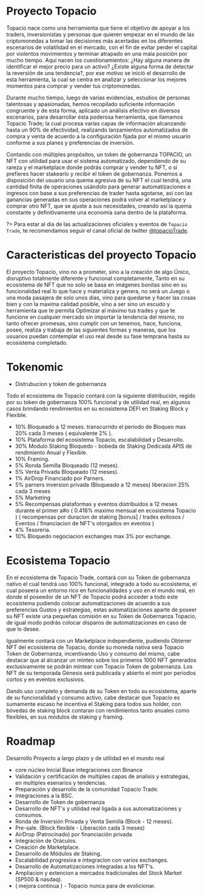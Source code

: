# Proyecto Topacio


<!-- ejemplo para VueJs
 <div>
  <button @click="count -= 1">{{ count }}</button>
<div>
 -->
Topacio nace como una herramienta que tiene el objetivo de apoyar a los traders, inversionistas y personas que quieren empezar en el mundo de las criptomonedas a tomar las decisiones más acertadas en los diferentes escenarios de volatilidad en el mercado, con el fin de evitar perder el capital por violentos movimientos y terminar atrapado en una mala posición por mucho tiempo. Aquí nacen los cuestionamientos: ¿Hay alguna manera de identificar el mejor precio para un activo? ¿Existe alguna forma de detectar la reversión de una tendencia?, por ese motivo se inició el desarrollo de esta herramienta, la cual se centra en analizar y seleccionar los mejores momentos para comprar y vender tus criptomonedas.

Durante mucho tiempo, luego de varias evidencias, estudios de personas talentosas y apasionadas, hemos recopilado suficiente información congruente y de esta forma, aplicado un análisis efectivo en diversos escenarios, para desarrollar ésta poderosa herramienta, que llamamos Topacio Trade; la cual procesa varias capas de información alcanzando hasta un 90% de efectividad, realizando lanzamientos automatizados de compra y venta de acuerdo a la configuración fijada por el mismo usuario conforme a sus planes y preferencias de inversión.

Contando con múltiples propósitos, un token de gobernanza TOPACIO, un NFT con utilidad para usar el sistema automatizado, dependiendo de su rareza y el marketplace donde podrás comprar y vender tu NFT, o sí prefieres hacer stakearlo y recibir el token de gobernanza. Ponemos a disposición del usuario una quema agresiva de su NFT el cual tendrá, una cantidad finita de operaciones usándolo para generar automatizaciones e ingresos con base a sus preferencias de trader hasta agotarse, así con las ganancias generadas en sus operaciones podrá volver al marketplace y comprar otro NFT, que se ajuste a sus necesidades, creando así la quema constante y definitivamente una economía sana dentro de la plataforma.


?> Para estar al dia de las actualizaciones oficiales y eventos de `Topacio Trade`, te recomendamos seguir el canal oficial de twitter [@topacioTrade](https://twitter.com/TopacioTrade).


# Caracteristicas del proyecto Topacio

El proyecto Topacio, vino no a prometer, sino a la creación de algo Único, disruptivo totalmente diferente y funcional completamente, Tanto en su ecosistema de NFT que no solo se basa en imágenes bonitas sino en su funcionalidad real lo que hace y materializa y genera, no será un Juego o una moda pasajera de solo unos días, vino para quedarse y hacer las cosas bien y con la maxima calidad posible, vino a ser sino un escudo y herramienta que te permita Optimizar al máximo tus trades y que te funcione en cualquier mercado sin importar la tendencia del mismo, no tanto ofrecer promesas, sino cumplir con un tenemos, hace, funciona, posee, realiza y trabaja de las siguientes formas y maneras, que los usuarios puedan contemplar el uso real desde su fase temprana hasta su ecosistema completado.

# Tokenomic

* Distrubucion y token de gobernanza

Todo el ecosistema de Topacio contará con la siguiente distribución, regido por su token de gobernanza 100% funcional y de utilidad real, en algunos casos brindando rendimientos en su ecosistema DEFI en Staking Block y Flexible.

- 10% Bloqueado a 12 meses. transcurrido el periodo de Bloqueo max 20% cada 3 meses ( equivalente 2% ).
- 10% Plataforma del ecosistema Topacio, escalabilidad y Desarrollo.
- 30% Modulo Staking Bloquedo - bobeda de Staking Dedicada APIS de rendimiento Anual y Flexible.
- 10% Framing.
- 5% Ronda Semilla Bloqueado (12 meses).
- 5% Venta Privada Bloqueado (12 meses).
- 1% AirDrop Financiado por Parners.
- 5% parners inversion privada (Bloqueado a 12 meses) liberacion 25% cada 3 meses
- 5% Marketing
- 5% Recompensas plataformas y eventos distribuidos a 12 meses  durante el primer a#o ( 0.416% maximo mensual en ecosistema Topacio )
( recompensas por duracion de staking [bonus] / trades exitosos / Eventos / financiacion de NFT's otorgados en eventos )
- 4% Tesoreria.
- 10% Bloquedo negociacion exchanges max 3% por exchange.



#  Ecosistema Topacio

En el ecosistema de Topacio Trade, contará con su Token de gobernanza nativo el cual tendrá uso 100% funcional, integrado a todo su ecosistema, el cual poseera un entorno rico en funcionalidades y uso en el mundo real, en donde el poseedor de un NFT de Topacio podrá acceder a todo este ecosistema pudiendo colocar automatizaciones de acuerdo a sus preferencias Gustos y estrategias, estas automatizaciones aparte de poseer su NFT existe una pequeñas comisión en su Token de Gobernanza Topacio, de igual modo podrás colocar disparos de automatizaciones en caso de que lo desee.

Igualmente contará con un Marketplace independiente, pudiendo Obtener NFT del ecosistema de Topacio, donde su moneda nativa será Topacio Token de Gobernanza, incentivando Uso y consumo del mismo, cabe destacar que al alcanzar un minteo sobre los primeros 1000 NFT generados exclusivamente se podrán mintear con Topacio Token de gobernanza. Los NFT de su temporada Génesis será publicada y abierto el mint por periodos cortos y en eventos exclusivos.

Dando uso completo y demanda de su Token en todo su ecosistema, aparte de su funcionalidad y consumo activo, cabe destacar que Topacio es sumamente escaso he incentiva el Staking para todos sus holder, con bóvedas de staking block contaran con rendimientos tanto anuales como flexibles, en sus módulos de staking y framing. 


# Roadmap


Desarrollo Proyecto a largo plazo y de utilidad en el mundo real

- core núcleo Inicial Base integraciones con Binance
- Validación y certificación de multiples capas de analisis y estrategias, en multiples esenarios y tendencias.
- Preparación y desarrollo de la comunidad Topacio Trade.
- Integraciones a la BSC.
- Desarrollo de Token de gobernanza
- Desarrollo de NFT's y utilidad real ligada a sus automatizaciones y consumos.
- Ronda de Inversión Privada y Venta Semilla (Block - 12 meses).
- Pre-sale. (Block flexible - Liberación cada 3 meses)
- AirDrop (Patrocinado) por financiación privada
- Integración de Oráculos.
- Creación de Marketplace.
- Desarrollo de Módulos de Staking.
- Escalabilidad progresiva e integracion con varios exchanges.
- Desarrollo de Automatizaciones integradas a los NFT's.
- Ampliacion y extencion a mercados tradicionales del Stock Market (SP500 & nasdaq).
- ( mejora continua ) - Topacio nunca para de evolicionar.